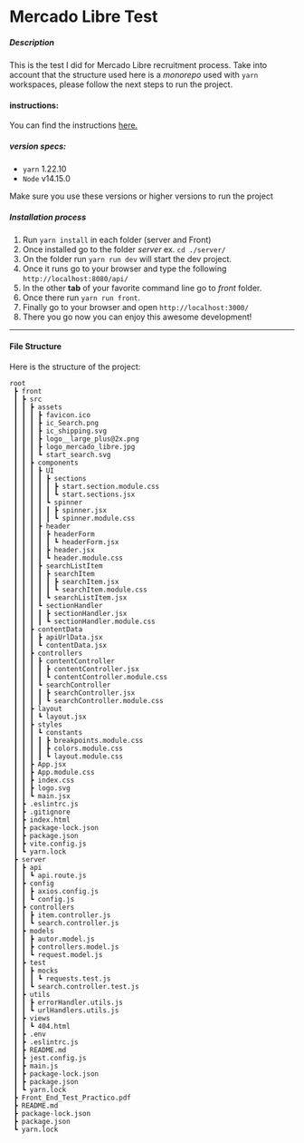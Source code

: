 # Mercado Libre Test

##### Description
This is the test I did for Mercado Libre recruitment process. Take into account that the structure used here is a _monorepo_ used with `yarn` workspaces, please follow the next steps to run the project.

#### instructions:
You can find the instructions [here.](./Front_End_Test_Practico.pdf)

##### version specs:
* `yarn` 1.22.10
* `Node` v14.15.0

Make sure you use these versions or higher versions to run the project

##### Installation process

1. Run `yarn install` in each folder (server and Front)
2. Once installed go to the folder _server_ ex. `cd ./server/`
3. On the folder run `yarn run dev` will start the dev project.
4. Once it runs go to your browser and type the following `http://localhost:8080/api/`
5. In the other **tab** of your favorite command line go to _front_ folder.
6. Once there run `yarn run front`.
7. Finally go to your browser and open `http://localhost:3000/`
8. There you go now you can enjoy this awesome development!

---
#### File Structure
Here is the structure of the project:
```
root
 ┣ front
 ┃ ┣ src
 ┃ ┃ ┣ assets
 ┃ ┃ ┃ ┣ favicon.ico
 ┃ ┃ ┃ ┣ ic_Search.png
 ┃ ┃ ┃ ┣ ic_shipping.svg
 ┃ ┃ ┃ ┣ logo__large_plus@2x.png
 ┃ ┃ ┃ ┣ logo_mercado_libre.jpg
 ┃ ┃ ┃ ┗ start_search.svg
 ┃ ┃ ┣ components
 ┃ ┃ ┃ ┣ UI
 ┃ ┃ ┃ ┃ ┣ sections
 ┃ ┃ ┃ ┃ ┃ ┣ start.section.module.css
 ┃ ┃ ┃ ┃ ┃ ┗ start.sections.jsx
 ┃ ┃ ┃ ┃ ┗ spinner
 ┃ ┃ ┃ ┃ ┃ ┣ spinner.jsx
 ┃ ┃ ┃ ┃ ┃ ┗ spinner.module.css
 ┃ ┃ ┃ ┣ header
 ┃ ┃ ┃ ┃ ┣ headerForm
 ┃ ┃ ┃ ┃ ┃ ┗ headerForm.jsx
 ┃ ┃ ┃ ┃ ┣ header.jsx
 ┃ ┃ ┃ ┃ ┗ header.module.css
 ┃ ┃ ┃ ┣ searchListItem
 ┃ ┃ ┃ ┃ ┣ searchItem
 ┃ ┃ ┃ ┃ ┃ ┣ searchItem.jsx
 ┃ ┃ ┃ ┃ ┃ ┗ searchItem.module.css
 ┃ ┃ ┃ ┃ ┗ searchListItem.jsx
 ┃ ┃ ┃ ┗ sectionHandler
 ┃ ┃ ┃ ┃ ┣ sectionHandler.jsx
 ┃ ┃ ┃ ┃ ┗ sectionHandler.module.css
 ┃ ┃ ┣ contentData
 ┃ ┃ ┃ ┣ apiUrlData.jsx
 ┃ ┃ ┃ ┗ contentData.jsx
 ┃ ┃ ┣ controllers
 ┃ ┃ ┃ ┣ contentController
 ┃ ┃ ┃ ┃ ┣ contentController.jsx
 ┃ ┃ ┃ ┃ ┗ contentController.module.css
 ┃ ┃ ┃ ┗ searchController
 ┃ ┃ ┃ ┃ ┣ searchController.jsx
 ┃ ┃ ┃ ┃ ┗ searchController.module.css
 ┃ ┃ ┣ layout
 ┃ ┃ ┃ ┗ layout.jsx
 ┃ ┃ ┣ styles
 ┃ ┃ ┃ ┗ constants
 ┃ ┃ ┃ ┃ ┣ breakpoints.module.css
 ┃ ┃ ┃ ┃ ┣ colors.module.css
 ┃ ┃ ┃ ┃ ┗ layout.module.css
 ┃ ┃ ┣ App.jsx
 ┃ ┃ ┣ App.module.css
 ┃ ┃ ┣ index.css
 ┃ ┃ ┣ logo.svg
 ┃ ┃ ┗ main.jsx
 ┃ ┣ .eslintrc.js
 ┃ ┣ .gitignore
 ┃ ┣ index.html
 ┃ ┣ package-lock.json
 ┃ ┣ package.json
 ┃ ┣ vite.config.js
 ┃ ┗ yarn.lock
 ┣ server
 ┃ ┣ api
 ┃ ┃ ┗ api.route.js
 ┃ ┣ config
 ┃ ┃ ┣ axios.config.js
 ┃ ┃ ┗ config.js
 ┃ ┣ controllers
 ┃ ┃ ┣ item.controller.js
 ┃ ┃ ┗ search.controller.js
 ┃ ┣ models
 ┃ ┃ ┣ autor.model.js
 ┃ ┃ ┣ controllers.model.js
 ┃ ┃ ┗ request.model.js
 ┃ ┣ test
 ┃ ┃ ┣ mocks
 ┃ ┃ ┃ ┗ requests.test.js
 ┃ ┃ ┗ search.controller.test.js
 ┃ ┣ utils
 ┃ ┃ ┣ errorHandler.utils.js
 ┃ ┃ ┗ urlHandlers.utils.js
 ┃ ┣ views
 ┃ ┃ ┗ 404.html
 ┃ ┣ .env
 ┃ ┣ .eslintrc.js
 ┃ ┣ README.md
 ┃ ┣ jest.config.js
 ┃ ┣ main.js
 ┃ ┣ package-lock.json
 ┃ ┣ package.json
 ┃ ┗ yarn.lock
 ┣ Front_End_Test_Practico.pdf
 ┣ README.md
 ┣ package-lock.json
 ┣ package.json
 ┗ yarn.lock
```
